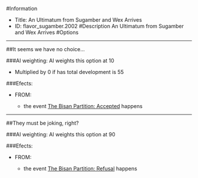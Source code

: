 #Information
 - Title: An Ultimatum from Sugamber and Wex Arrives
 - ID: flavor_sugamber.2002
#Description
An Ultimatum from Sugamber and Wex Arrives
#Options

___
##It seems we have no choice...

###AI weighting:
AI weights this option at 10
 - Multiplied by 0 if has total development is 55


###Efects:<ul><li>FROM:</li><ul><li>the event [The Bisan Partition: Accepted](../events/the_bisan_partition_accepted.md) happens</li></ul></ul>

___
##They must be joking, right?

###AI weighting:
AI weights this option at 90


###Efects:<ul><li>FROM:</li><ul><li>the event [The Bisan Partition: Refusal](../events/the_bisan_partition_refusal.md) happens</li></ul></ul>
